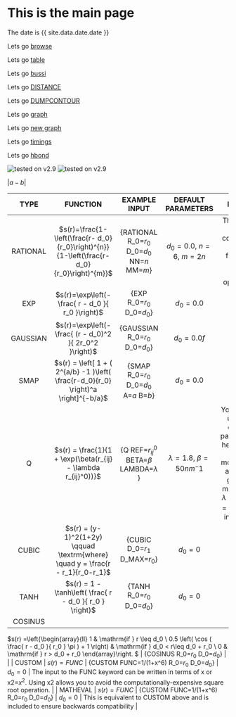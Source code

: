 # This is the main page

The date is {{ site.data.date.date }}

Lets go [browse](browse.md)

Lets go [table](table.md)

Lets go [bussi](https://gtribello.github.io/test-nest-tables/browse.html?search=bussi)

Lets go [DISTANCE](DISTANCE.md)

Lets go [DUMPCONTOUR](DUMCONTOUR.md)

Lets go [graph](summarygraph.md)

Lets go [new graph](test-graph-width.md)

Lets go [timings](timings.md)

Lets go [hbond](check-bond.md)

<img src="https://img.shields.io/badge/v2.9-fail 0%25-green.svg" alt="tested on v2.9" />

<img src="https://img.shields.io/badge/v2.9-failed-red.svg" alt="tested on v2.9" />

$\vert a - b \vert$ 

| TYPE | FUNCTION | EXAMPLE INPUT | DEFAULT PARAMETERS | NOTES
|:----:|:--------:|:-------------:|:------------------:|:------------------:|
| RATIONAL |  $s(r)=\frac{1-\left(\frac{r- d_0}{r_0}\right)^{n}}{1-\left(\frac{r-d_0}{r_0}\right)^{m}}$ | {RATIONAL R_0=$r_0$ D_0=$d_0$ NN=$n$ MM=$m$} | $d_0=0.0$, $n=6$, $m=2n$ | This is the most commonly used function and is highly optimised |
| EXP | $s(r)=\exp\left(-\frac{ r - d_0 }{ r_0 }\right)$ | {EXP  R_0=$r_0$ D_0=$d_0$} | $d_0=0.0$ | |
| GAUSSIAN | $s(r)=\exp\left(-\frac{ (r - d_0)^2 }{ 2r_0^2 }\right)$ | {GAUSSIAN R_0=$r_0$ D_0=$d_0$} | $d_0=0.0f$ | |
| SMAP | $s(r) = \left[ 1 + ( 2^{a/b} -1 )\left( \frac{r-d_0}{r_0} \right)^a \right]^{-b/a}$ | {SMAP R_0=$r_0$ D_0=$d_0$ A=$a$ B=$b$} | $d_0=0.0$ | |
| Q | $s(r) = \frac{1}{1 + \exp(\beta(r_{ij} - \lambda r_{ij}^0))}$ | {Q REF=$r_{ij}^0$ BETA=$\beta$ LAMBDA=$\lambda$ } | $\lambda=1.8$, $\beta=50 nm^-1$ | You should use the default parameters here for all atom models  For a coarse grained model use $\lambda=1.5$, $\beta=50 nm^-1$ instead. }
| CUBIC | $s(r) = (y-1)^2(1+2y) \qquad \textrm{where} \quad y = \frac{r - r_1}{r_0-r_1}$ | {CUBIC D_0=$r_1$ D_MAX=$r_0$} | $d_0=0$ | |
| TANH | $s(r) = 1 - \tanh\left( \frac{ r - d_0 }{ r_0 } \right)$ | {TANH R_0=$r_0$ D_0=$d_0$} | $d_0=0$ | |
| COSINUS | 
$s(r) =\left\{\begin{array}{ll}
   1                                                           & \mathrm{if } r \leq d_0 \\
   0.5 \left( \cos ( \frac{ r - d_0 }{ r_0 } \pi ) + 1 \right) & \mathrm{if } d_0 < r\leq d_0 + r_0 \\
   0                                                           & \mathrm{if } r > d_0 + r_0
  \end{array}\right.
$ | {COSINUS R_0=$r_0$ D_0=$d_0$} | |
| CUSTOM | $s(r) = FUNC$ | {CUSTOM FUNC=1/(1+x^6) R_0=$r_0$ D_0=$d_0$} | $d_0=0$ | The input to the FUNC keyword can be written in terms of x or x2=$x^2$. Using x2 allows you to avoid the computationally-expensive square root operation. |
| MATHEVAL | $s(r) = FUNC$ | {CUSTOM FUNC=1/(1+x^6) R_0=$r_0$ D_0=$d_0$} | $d_0=0$ | This is equivalent to CUSTOM above and is included to ensure backwards compatibility |
